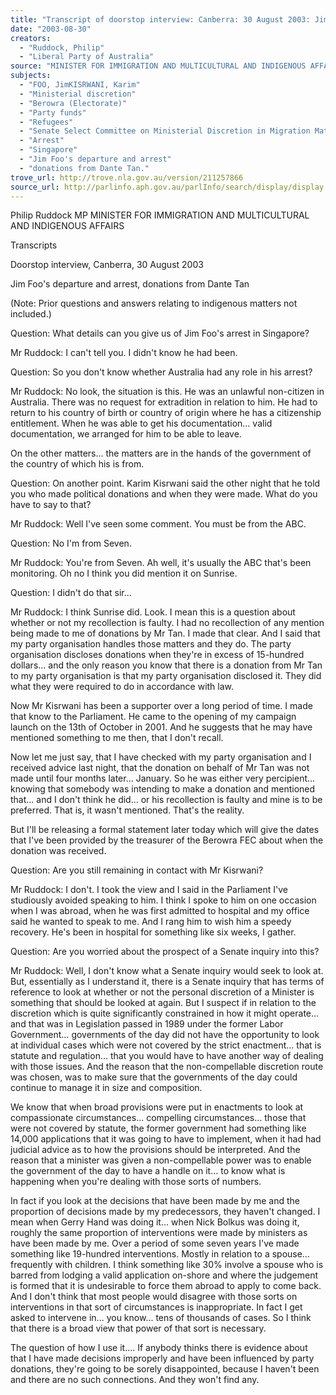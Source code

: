 ```yaml
---
title: "Transcript of doorstop interview: Canberra: 30 August 2003: Jim Foo's departure and arrest, donations from Dante Tan."
date: "2003-08-30"
creators:
  - "Ruddock, Philip"
  - "Liberal Party of Australia"
source: "MINISTER FOR IMMIGRATION AND MULTICULTURAL AND INDIGENOUS AFFAIRS"
subjects:
  - "FOO, JimKISRWANI, Karim"
  - "Ministerial discretion"
  - "Berowra (Electorate)"
  - "Party funds"
  - "Refugees"
  - "Senate Select Committee on Ministerial Discretion in Migration Matters"
  - "Arrest"
  - "Singapore"
  - "Jim Foo's departure and arrest"
  - "donations from Dante Tan."
trove_url: http://trove.nla.gov.au/version/211257866
source_url: http://parlinfo.aph.gov.au/parlInfo/search/display/display.w3p;query=Id%3A%22media/pressrel/2FBA6%22
---
```


 Philip Ruddock MP  MINISTER FOR IMMIGRATION AND MULTICULTURAL AND INDIGENOUS AFFAIRS

 Transcripts

 Doorstop interview, Canberra, 30 August 2003 

 Jim Foo's departure and arrest, donations from Dante Tan

 (Note: Prior questions and answers relating to indigenous matters not included.)

 Question: What details can you give us of Jim Foo's arrest in Singapore?

 Mr Ruddock: I can't tell you. I didn't know he had been.

 Question: So you don't know whether Australia had any role in his arrest?

 Mr Ruddock: No look, the situation is this. He was an unlawful non-citizen in Australia. There was no request for extradition in relation to him.  He had to return to his country of birth or country of origin where he has a citizenship entitlement. When he was able to get his documentation…  valid documentation, we arranged for him to be able to leave.

 On the other matters… the matters are in the hands of the government of the country of which his is from.

 Question: On another point. Karim Kisrwani said the other night that he told you who made political donations and when they were made. What  do you have to say to that?

 Mr Ruddock: Well I've seen some comment. You must be from the ABC.

 Question: No I'm from Seven.

 Mr Ruddock: You're from Seven. Ah well, it's usually the ABC that's been monitoring. Oh no I think you did mention it on Sunrise.

 Question: I didn't do that sir…

 Mr Ruddock: I think Sunrise did. Look. I mean this is a question about whether or not my recollection is faulty. I had no recollection of any  mention being made to me of donations by Mr Tan. I made that clear. And I said that my party organisation handles those matters and they do. The  party organisation discloses donations when they're in excess of 15-hundred dollars… and the only reason you know that there is a donation from  Mr Tan to my party organisation is that my party organisation disclosed it. They did what they were required to do in accordance with law.

 Now Mr Kisrwani has been a supporter over a long period of time. I made that know to the Parliament. He came to the opening of my campaign  launch on the 13th of October in 2001. And he suggests that he may have mentioned something to me then, that I don't recall.

 Now let me just say, that I have checked with my party organisation and I received advice last night, that the donation on behalf of Mr Tan was not  made until four months later… January. So he was either very percipient… knowing that somebody was intending to make a donation and  mentioned that… and I don't think he did… or his recollection is faulty and mine is to be preferred. That is, it wasn't mentioned. That's the reality.

 But I'll be releasing a formal statement later today which will give the dates that I've been provided by the treasurer of the Berowra FEC about  when the donation was received.

 Question: Are you still remaining in contact with Mr Kisrwani?

 Mr Ruddock: I don't. I took the view and I said in the Parliament I've studiously avoided speaking to him. I think I spoke to him on one occasion  when I was abroad, when he was first admitted to hospital and my office said he wanted to speak to me. And I rang him to wish him a speedy  recovery. He's been in hospital for something like six weeks, I gather.

 Question: Are you worried about the prospect of a Senate inquiry into this?

 Mr Ruddock: Well, I don't know what a Senate inquiry would seek to look at. But, essentially as I understand it, there is a Senate inquiry that has  terms of reference to look at whether or not the personal discretion of a Minister is something that should be looked at again. But I suspect if in  relation to the discretion which is quite significantly constrained in how it might operate… and that was in Legislation passed in 1989 under the  former Labor Government… governments of the day did not have the opportunity to look at individual cases which were not covered by the strict  enactment… that is statute and regulation… that you would have to have another way of dealing with those issues. And the reason that the non-compellable discretion route was chosen, was to make sure that the governments of the day could continue to manage it in size and composition.

 We know that when broad provisions were put in enactments to look at compassionate circumstances... compelling circumstances… those that  were not covered by statute, the former government had something like 14,000 applications that it was going to have to implement, when it had had  judicial advice as to how the provisions should be interpreted. And the reason that a minister was given a non-compellable power was to enable the  government of the day to have a handle on it… to know what is happening when you're dealing with those sorts of numbers.

 In fact if you look at the decisions that have been made by me and the proportion of decisions made by my predecessors, they haven't changed. I  mean when Gerry Hand was doing it… when Nick Bolkus was doing it, roughly the same proportion of interventions were made by ministers as  have been made by me. Over a period of some seven years I've made something like 19-hundred interventions. Mostly in relation to a spouse…  frequently with children. I think something like 30% involve a spouse who is barred from lodging a valid application on-shore and where the  judgement is formed that it is undesirable to force them abroad to apply to come back. And I don't think that most people would disagree with those  sorts on interventions in that sort of circumstances is inappropriate. In fact I get asked to intervene in... you know... tens of thousands of cases. So I  think that there is a broad view that power of that sort is necessary.

 The question of how I use it…. If anybody thinks there is evidence about that I have made decisions improperly and have been influenced by party  donations, they're going to be sorely disappointed, because I haven't been and there are no such connections. And they won't find any.

